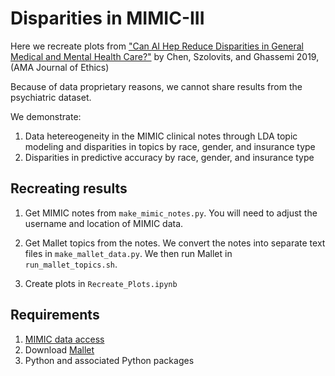 # Disparities in MIMIC-III

Here we recreate plots from ["Can AI Hep Reduce Disparities in General Medical and Mental Health Care?"](https://journalofethics.ama-assn.org/article/can-ai-help-reduce-disparities-general-medical-and-mental-health-care/2019-02) by Chen, Szolovits, and Ghassemi 2019, (AMA Journal of Ethics)

Because of data proprietary reasons, we cannot share results from the psychiatric dataset. 

We demonstrate:
 1. Data hetereogeneity in the MIMIC clinical notes through LDA topic modeling and disparities in topics by race, gender, and insurance type
 2. Disparities in predictive accuracy by race, gender, and insurance type

## Recreating results

1) Get MIMIC notes from `make_mimic_notes.py`. You will need to adjust the username and location of MIMIC data. 

2) Get Mallet topics from the notes. We convert the notes into separate text files in `make_mallet_data.py`. We then run Mallet in `run_mallet_topics.sh`.

3) Create plots in `Recreate_Plots.ipynb`

## Requirements

1) [MIMIC data access](https://mimic.physionet.org/gettingstarted/access/)
2) Download [Mallet](http://mallet.cs.umass.edu/download.php)
3) Python and associated Python packages
